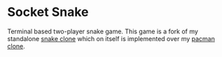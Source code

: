 # Socket Snake

Terminal based two-player snake game. This game is a fork of my standalone
[snake clone](https://github.com/AravindVasudev/snake) which on itself is
implemented over my [pacman clone](https://github.com/AravindVasudev/pacman).